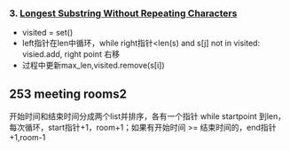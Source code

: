 ### 3. [Longest Substring Without Repeating Characters](https://github.com/liangliang1120/leetcode/blob/main/solutions/twoPointers_3.py)
- visited = set()
- left指针在len中循环，while right指针<len(s) and s[j] not in visited: visied.add, right point 右移
- 过程中更新max_len,visited.remove(s[i])



## 253 meeting rooms2
开始时间和结束时间分成两个list并排序，各有一个指针
while startpoint 到len，每次循环，start指针+1，room+1；如果有开始时间 >= 结束时间的，end指针+1,room-1



